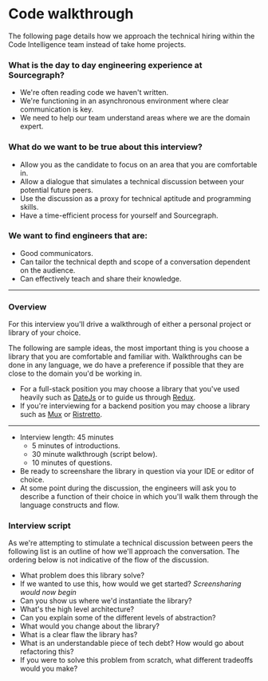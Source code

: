 # Code walkthrough

The following page details how we approach the technical hiring within the Code Intelligence team instead of take home projects.

### What is the day to day engineering experience at Sourcegraph?
- We're often reading code we haven't written.
- We're functioning in an asynchronous environment where clear communication is key.
- We need to help our team understand areas where we are the domain expert.

### What do we want to be true about this interview?
- Allow you as the candidate to focus on an area that you are comfortable in.
- Allow a dialogue that simulates a technical discussion between your potential future peers.
- Use the discussion as a proxy for technical aptitude and programming skills.
- Have a time-efficient process for yourself and Sourcegraph.

### We want to find engineers that are:
- Good communicators.
- Can tailor the technical depth and scope of a conversation dependent on the audience.
- Can effectively teach and share their knowledge.

----

### Overview

For this interview you'll drive a walkthrough of either a personal project or library of your choice.

The following are sample ideas, the most important thing is you choose a library that you are comfortable and familiar with.  Walkthroughs can be done in
any language, we do have a preference if possible that they are close to the domain you'd be working in.

- For a full-stack position you may choose a library that you've used heavily such as [DateJs](https://github.com/datejs/Datejs)
or to guide us through [Redux](https://github.com/reduxjs/redux).
- If you're interviewing for a backend position you may choose a library such as [Mux](https://github.com/gorilla/mux) or [Ristretto](https://github.com/dgraph-io/ristretto).

---
- Interview length: 45 minutes
    - 5 minutes of introductions.
    - 30 minute walkthrough (script below).
    - 10 minutes of questions.
- Be ready to screenshare the library in question via your IDE or editor of choice.
- At some point during the discussion, the engineers will ask you to describe a function of their choice in
  which you'll walk them through the language constructs and flow.

### Interview script

As we're attempting to stimulate a technical discussion between peers the following list is an outline of
how we'll approach the conversation.  The ordering below is not indicative of the flow of the discussion.

- What problem does this library solve?
- If we wanted to use this, how would we get started?
_Screensharing would now begin_
- Can you show us where we'd instantiate the library?
- What's the high level architecture?
- Can you explain some of the different levels of abstraction?
- What would you change about the library?
- What is a clear flaw the library has?
- What is an understandable piece of tech debt? How would go about refactoring this?
- If you were to solve this problem from scratch, what different tradeoffs would you make?
